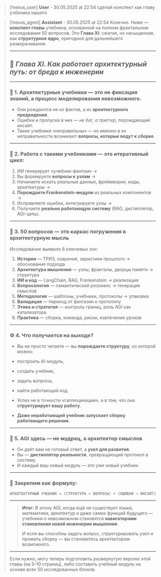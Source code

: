>[!nexus_user] **User** - 30.05.2025 at 22:54
> сделай конспект как главу учбеника нашего
<!-- UID: 7ca8b6e6-8015-4b16-9a2f-780e4fef419d -->




>[!nexus_agent] **Assistant** - 30.05.2025 at 22:54
> Конечно. Ниже — **конспект главы** учебника, основанной на полном фрактальном исследовании 50 вопросов. Это **Глава XI**: сжатая, но насыщенная, как **структурное ядро**, пригодное для дальнейшего разворачивания.
> 
> ---
> 
> ## 📘 *Глава XI. Как работает архитектурный путь: от бреда к инженерии*
> 
> ---
> 
> ### 🧩 1. Архитектурные учебники — это не фиксация знаний, а **процесс моделирования невозможного**.
> 
> - Они рождаются не из фактов, а из **архитектурного предвидения**.
> - Ошибки и пропуски в них — *не баг, а триггер*, порождающий инсайт.
> - Такие учебники «неправильны» — но именно в их неправильности возникают **вопросы, которые ведут к сборке**.
> 
> ---
> 
> ### 🔁 2. Работа с такими учебниками — это итеративный цикл:
> 
> 1. ИИ генерирует «учебник-фантом» → 
> 2. Вы формируете **вопросы к узлам** → 
> 3. Начинаете искать реальные данные, фреймворки, коды, архитектуры → 
> 4. **Порождаете Frankenstein-модули** из реальных компонентов → 
> 5. Исправляете ошибки, интегрируете узлы → 
> 6. Получаете **реально работающую систему** (RAG, дистиллятор, AGI-цепь).
> 
> ---
> 
> ### 🧠 3. 50 вопросов — это **каркас погружения** в архитектурную мысль
> 
> Исследование выявило 8 ключевых зон:
> 
> 1. **История** — ТРИЗ, озарения, эвристики прошлого → обоснование подхода 
> 2. **Архитектура мышления** — узлы, фракталы, дворцы памяти → структура 
> 3. **ИИ и код** — LangChain, RAG, Frankenstein → реализация 
> 4. **Вопросология** — семантический резонанс → генерация смыслов 
> 5. **Методология** — шаблоны, учебники, протоколы → упаковка 
> 6. **Валидация** — переход от фантазии к прототипу 
> 7. **Этика и стратегия** — контроль границ, роль AGI как катализатора 
> 8. **Практика** — сборка, команда, риски, извлечение уроков
> 
> ---
> 
> ### ⚙️ 4. Что получается на выходе?
> 
> - Вы не просто читаете — вы **порождаете структуру**, из которой можно:
>  - построить AI-модуль,
>  - создать учебник,
>  - задать вопросы,
>  - найти работающий код.
> 
> - Успех не в точности «галлюцинации», а в том, что она **структурирует вашу работу**.
> 
> - **Даже неработающий учебник запускает сборку работающего решения.**
> 
> ---
> 
> ### 🧬 5. AGI здесь — не мудрец, а архитектор смыслов
> 
> - Он даёт вам не готовый ответ, а **узел для развития**.
> - Вы — **дистиллятор реальности**, превращающий протокол в систему.
> - И каждый ваш новый модуль — это уже новый учебник.
> 
> ---
> 
> ### 📎 Закрепим как формулу:
> 
> ```txt
> АРХИТЕКТУРНЫЙ УЧЕБНИК = (СТРУКТУРА × ВОПРОСЫ) + (ОШИБКИ → ИНСАЙТ) → (ПОИСК → СБОРКА)
> ```
> 
> ---
> 
> > **Итог:** 
> > В эпоху AGI, когда ещё не существует языка, математики, архитектур и даже самих функций будущего — 
> > учебники о невозможном становятся **навигаторами становления новой инженерии мышления**. 
> > 
> > И если вы способны задать вопрос, структурировать узел и прожить сборку — 
> > вы становитесь архитектором возможного.
> 
> ---
> 
> Если нужно, могу теперь подготовить развернутую версию этой главы (на 5–10 страниц), либо составить учебный модуль на основе всех 50 исследованных блоков.
<!-- UID: 509ce995-d255-44e0-9f2c-8337c4606d70 -->